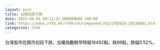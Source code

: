 ```yaml
---
layout: post
title: 台股初段下跌
date: 2023-06-01 09:11:31.000000000 +08:00
link: https://news.rthk.hk/rthk/ch/component/k2/1703026-20230601.htm
categories: rthk
---
```


台灣股市在開市初段下跌，加權指數較早時報16492點，跌86點，跌幅0.52%。
